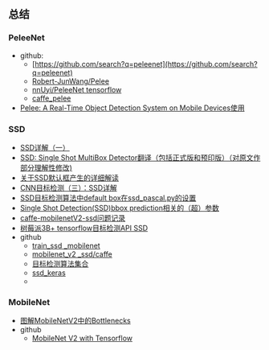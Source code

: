 ## 总结
### PeleeNet
* github:
    * [https://github.com/search?q=peleenet](https://github.com/search?q=peleenet)
    * [Robert-JunWang/Pelee](https://github.com/Robert-JunWang/Pelee)
    * [nnUyi/PeleeNet tensorflow](https://github.com/nnUyi/PeleeNet)
    * [caffe_pelee](https://github.com/stoneyang-dl/caffe_pelee)
* [Pelee: A Real-Time Object Detection System on Mobile Devices使用](https://blog.csdn.net/qq_36735489/article/details/80402592)




### SSD
* [SSD详解（一）](https://blog.csdn.net/xunan003/article/details/79086607)
* [SSD: Single Shot MultiBox Detector翻译（包括正式版和预印版）（对原文作部分理解性修改)](https://blog.csdn.net/xunan003/article/details/78436429)
* [关于SSD默认框产生的详细解读](https://blog.csdn.net/xunan003/article/details/79186162)
* [CNN目标检测（三）：SSD详解](http://www.360doc.com/content/17/0810/10/10408243_678091430.shtml)
* [SSD目标检测算法中default box在ssd_pascal.py的设置](https://blog.csdn.net/tigerda/article/details/78902617)
* [Single Shot Detection(SSD)bbox prediction相关的（超）参数](https://blog.csdn.net/weixin_35653315/article/details/70940580)
* [caffe-mobilenetV2-ssd问题记录](https://blog.csdn.net/qq_36735489/article/details/80609615)
* [树莓派3B+ tensorflow目标检测API SSD](https://blog.csdn.net/xyc2690/article/details/80769899)
* github
    * [train_ssd _mobilenet](https://github.com/naisy/train_ssd_mobilenet)
    * [mobilenet_v2 _ssd/caffe](https://github.com/liangdashuang/mobilenet_v2_ssd)
    * [目标检测算法集合](https://github.com/amusi/awesome-object-detection)
    * [ssd_keras](https://github.com/rykov8/ssd_keras)
    *


### MobileNet
* [图解MobileNetV2中的Bottlenecks](https://yinguobing.com/bottlenecks-block-in-mobilenetv2/)
* github
    * [MobileNet V2 with Tensorflow](https://github.com/neuleaf/MobileNetV2)
